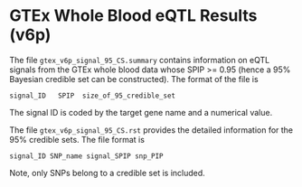 # GTEx Whole Blood eQTL Results (v6p)

The file ```gtex_v6p_signal_95_CS.summary``` contains information on eQTL signals from the GTEx whole blood data whose SPIP >= 0.95 (hence a 95% Bayesian credible set can be constructed). The format of the file is 

```
signal_ID   SPIP  size_of_95_credible_set
```

The signal ID is coded by the target gene name and a numerical value. 


The file ```gtex_v6p_signal_95_CS.rst``` provides the detailed information for the 95% credible sets. The file format is 

```
signal_ID SNP_name signal_SPIP snp_PIP
```
Note, only SNPs belong to a credible set is included.

